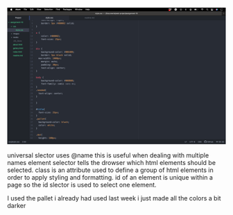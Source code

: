 ![sreenshot1](./images/SC_assignment_10.png)

universal slector uses @name this is useful when dealing
with multiple names
element selector tells the drowser which html elements
should be selected.
class is an attribute used to define a group of html
elements in order to apply styling and formatting.
id of an element is unique within a page so the id slector is used to select one element.

I used the pallet i already had used last week
i just made all the colors a bit darker

 
